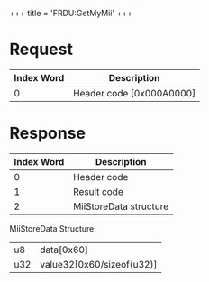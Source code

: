 +++
title = 'FRDU:GetMyMii'
+++

# Request

| Index Word | Description                |
|------------|----------------------------|
| 0          | Header code \[0x000A0000\] |

# Response

| Index Word | Description            |
|------------|------------------------|
| 0          | Header code            |
| 1          | Result code            |
| 2          | MiiStoreData structure |

MiiStoreData Structure:

|     |                             |
|-----|-----------------------------|
| u8  | data\[0x60\]                |
| u32 | value32\[0x60/sizeof(u32)\] |
